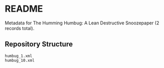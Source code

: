 # README
Metadata for The Humming Humbug: A Lean Destructive Snoozepaper (2 records total).

## Repository Structure
```
humbug_1.xml
humbug_10.xml
```
